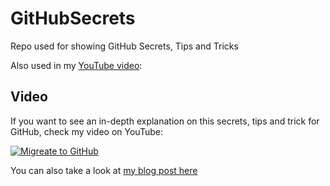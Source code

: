 # GitHubSecrets
Repo used for showing GitHub Secrets, Tips and Tricks

Also used in my [YouTube video](https://youtu.be/sGnqVAfnZ6U):

## Video

If you want to see an in-depth explanation on this secrets, tips and trick for GitHub, check my video on YouTube:

[![Migreate to GitHub](https://img.youtube.com/vi/sGnqVAfnZ6U/0.jpg)](https://www.youtube.com/watch?v=sGnqVAfnZ6U)

You can also take a look at [my blog post here](https://dev.to/n3wt0n/use-github-like-a-pro-8-secrets-tips-and-tricks-2kl)